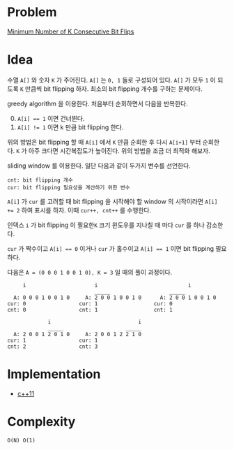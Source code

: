 # Problem

[Minimum Number of K Consecutive Bit Flips](https://leetcode.com/problems/minimum-number-of-k-consecutive-bit-flips/)

# Idea

수열 `A[]` 와 숫자 `K` 가 주어진다. `A[]` 는 `0, 1` 들로 구성되어
있다. `A[]` 가 모두 `1` 이 되도록 `K` 만큼씩 bit flipping 하자. 최소의
bit flipping 개수를 구하는 문제이다.

greedy algorithm 을 이용한다. 처음부터 순회하면서 다음을 반복한다.

0. `A[i] == 1` 이면 건너뛴다.
1. `A[i] != 1` 이면 k 만큼 bit flipping 한다.

위의 방법은 bit flipping 할 때 `A[i]` 에서 `K` 만큼 순회한 후 다시
`A[i+1]` 부터 순회한다. `K` 가 아주 크다면 시간복잡도가 높이진다.
위의 방법을 조금 더 최적화 해보자.

sliding window 를 이용한다.  일단 다음과 같이 두가지 변수를 선언한다.

```
cnt: bit flipping 개수
cur: bit flipping 필요성을 계산하기 위한 변수
```

`A[i]` 가 `cur` 를 고려할 때 bit flipping 을 시작해야 할 window 의
시작이라면 `A[i] += 2` 하여 표시를 하자. 이때 `cur++, cnt++` 를
수행한다.

인덱스 `i` 가 bit flipping 이 필요한`K` 크기 윈도우를 지나칠 때 마다
`cur` 를 하나 감소한다.

`cur` 가 짝수이고 `A[i] == 0` 이거나 `cur` 가 홀수이고 `A[i] == 1`
이면 bit flipping 필요하다.

다음은 `A = (0 0 0 1 0 0 1 0), K = 3` 일 때의 풀이 과정이다.

```
     i                      i                             i    
                            _____                   _____
  A: 0 0 0 1 0 0 1 0     A: 2 0 0 1 0 0 1 0      A: 2 0 0 1 0 0 1 0
cur: 0                 cur: 1                  cur: 0             
cnt: 0                 cnt: 1                  cnt: 1             

             i                            i      
             _____                    _____    
  A: 2 0 0 1 2 0 1 0     A: 2 0 0 1 2 2 1 0    
cur: 1                 cur: 1                  
cnt: 2                 cnt: 3                  
```

# Implementation

* [c++11](a.cpp)

# Complexity

```
O(N) O(1)
```
